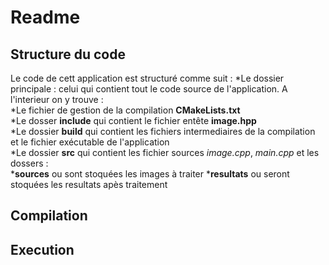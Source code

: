 # Readme 


## Structure du code 
Le code de cett application est structuré comme suit : 
*Le dossier principale : celui qui contient tout le code source de l'application. A l'interieur on y trouve :  
	*Le fichier de gestion de la compilation __CMakeLists.txt__  
	*Le dosser __include__ qui contient le fichier entête __image.hpp__  
	*Le dossier __build__ qui contient les fichiers intermediaires de la compilation et le fichier exécutable de l'application  
	*Le dossier __src__ qui contient les fichier sources *image.cpp*, *main.cpp* et les dossers :   
		*__sources__ ou sont stoquées les images à traiter 
		*__resultats__ ou seront stoquées les resultats apès traitement

## Compilation 


## Execution 


